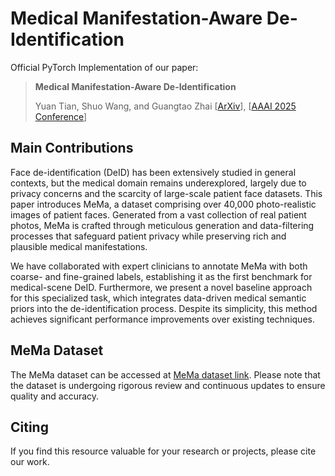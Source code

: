 
# Medical Manifestation-Aware De-Identification

Official PyTorch Implementation of our paper:

> **Medical Manifestation-Aware De-Identification**
>
> Yuan Tian, Shuo Wang, and Guangtao Zhai
> [[ArXiv](https://arxiv.org/)], [[AAAI 2025 Conference](https://www.aaai.org/Conferences/conferences.php)]

## Main Contributions

Face de-identification (DeID) has been extensively studied in general contexts, but the medical domain remains underexplored, largely due to privacy concerns and the scarcity of large-scale patient face datasets. This paper introduces MeMa, a dataset comprising over 40,000 photo-realistic images of patient faces. Generated from a vast collection of real patient photos, MeMa is crafted through meticulous generation and data-filtering processes that safeguard patient privacy while preserving rich and plausible medical manifestations. 

We have collaborated with expert clinicians to annotate MeMa with both coarse- and fine-grained labels, establishing it as the first benchmark for medical-scene DeID. Furthermore, we present a novel baseline approach for this specialized task, which integrates data-driven medical semantic priors into the de-identification process. Despite its simplicity, this method achieves significant performance improvements over existing techniques.

## MeMa Dataset

The MeMa dataset can be accessed at [MeMa dataset link](https://pan.baidu.com/s/1lDB44q7Qq0skiWHu6e-V4g?pwd=kn63). Please note that the dataset is undergoing rigorous review and continuous updates to ensure quality and accuracy.


## Citing

If you find this resource valuable for your research or projects, please cite our work.
<!-- 
```bibtex
@inproceedings{tian2025medical,
  title={Medical Manifestation-Aware De-Identification},
  author={Tian, Yuan and Wang, Shuo and Zhai, Guangtao},
  booktitle={Proceedings of the AAAI Conference on Artificial Intelligence},
  year={2025}
}
``` -->
